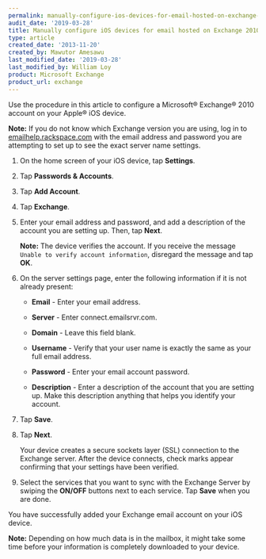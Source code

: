 ```yaml
---
permalink: manually-configure-ios-devices-for-email-hosted-on-exchange-2010
audit_date: '2019-03-28'
title: Manually configure iOS devices for email hosted on Exchange 2010
type: article
created_date: '2013-11-20'
created_by: Mawutor Amesawu
last_modified_date: '2019-03-28'
last_modified_by: William Loy
product: Microsoft Exchange
product_url: exchange
---
```


Use the procedure in this article to configure a Microsoft&reg; Exchange&reg; 2010 account on your Apple&reg; iOS device.

**Note:** If you do not know which Exchange version you are using, log in to [emailhelp.rackspace.com](https://emailhelp.rackspace.com) with the email address and password you are attempting to set up to see the exact server name settings.


1. On the home screen of your iOS device, tap **Settings**.

2. Tap **Passwords & Accounts**.

3. Tap **Add Account**.

4. Tap **Exchange**.

5. Enter your email address and password, and add a description of the account you are setting up. Then, tap **Next**.

    **Note:** The device verifies the account. If you receive the message `Unable to verify account information`, disregard the message and tap **OK**.

6.	On the server settings page, enter the following information if it is not already present:
    - **Email** - Enter your email address.

    - **Server** - Enter connect.emailsrvr.com.

    - **Domain** - Leave this field blank.

    - **Username** - Verify that your user name is exactly the same as your full email address.

    - **Password** - Enter your email account password.

    - **Description** - Enter a description of the account that you are setting up. Make this description anything that
      helps you identify your account.

7. Tap **Save**.

8.	Tap **Next**.

    Your device creates a secure sockets layer (SSL) connection to the Exchange server. After the device connects, check marks appear confirming that your settings have been verified.

9.	Select the services that you want to sync with the Exchange Server by swiping the **ON/OFF** buttons next to each service. Tap **Save** when you are done.


You have successfully added your Exchange email account on your iOS device.

**Note:** Depending on how much data is in the mailbox, it might take some time before your information is completely downloaded to your device.
